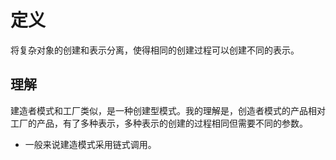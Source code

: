 # 定义
将复杂对象的创建和表示分离，使得相同的创建过程可以创建不同的表示。

## 理解
建造者模式和工厂类似，是一种创建型模式。我的理解是，创造者模式的产品相对工厂的产品，有了多种表示，多种表示的创建的过程相同但需要不同的参数。  
* 一般来说建造模式采用链式调用。
```cs

```
